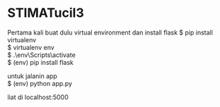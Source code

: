 # STIMATucil3

Pertama kali buat dulu virtual environment dan install flask
$ pip install virtualenv  
$ virtualenv env  
$ .\env\Scripts\activate  
$ (env) pip install flask  

untuk jalanin app  
$ (env) python app.py  

liat di localhost:5000
